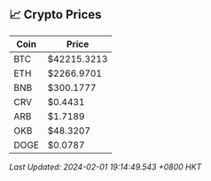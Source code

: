 ## 📈 Crypto Prices

| Coin | Price |
| ---- | ----- |
| BTC | $42215.3213 |
| ETH | $2266.9701 |
| BNB | $300.1777 |
| CRV | $0.4431 |
| ARB | $1.7189 |
| OKB | $48.3207 |
| DOGE | $0.0787 |

_Last Updated: 2024-02-01 19:14:49.543 +0800 HKT_